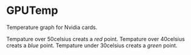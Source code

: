 # GPUTemp
Temperature graph for Nvidia cards.

Tempature over 50celsius creats a _red_ point.
Tempature over 40celsius creats a _blue_ point.
Tempature under 30celsius creats a _green_ point.
